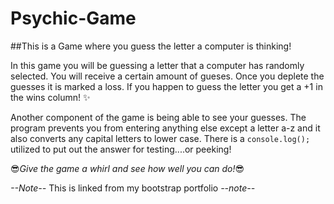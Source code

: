 # Psychic-Game
##This is a Game where you guess the letter a computer is thinking!

In this game you will be guessing a letter that a computer has randomly selected. You will receive a certain amount of gueses. Once you deplete the guesses it is marked a loss. If you happen to guess the letter you get a +1 in the wins column! :sparkles:

Another component of the game is being able to see your guesses. The program prevents you from entering anything else except a letter a-z and it also converts any capital letters to lower case. There is a `console.log();` utilized to put out the answer for testing....or peeking! 

:sunglasses:*Give the game a whirl and see how well you can do!*:sunglasses:

*--Note--* This is linked from my bootstrap portfolio *--note--*